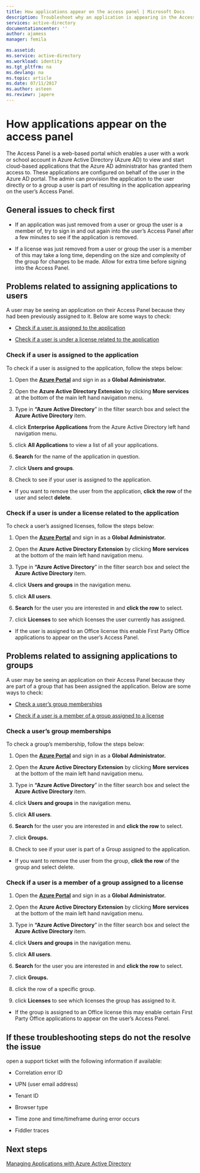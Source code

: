 ```yaml
---
title: How applications appear on the access panel | Microsoft Docs
description: Troubleshoot why an application is appearing in the Access Panel
services: active-directory
documentationcenter: ''
author: ajamess
manager: femila

ms.assetid: 
ms.service: active-directory
ms.workload: identity
ms.tgt_pltfrm: na
ms.devlang: na
ms.topic: article
ms.date: 07/11/2017
ms.author: asteen
ms.reviewr: japere
---
```


# How applications appear on the access panel

The Access Panel is a web-based portal which enables a user with a work or school account in Azure Active Directory (Azure AD) to view and start cloud-based applications that the Azure AD administrator has granted them access to. These applications are configured on behalf of the user in the Azure AD portal. The admin can provision the application to the user directly or to a group a user is part of resulting in the application appearing on the user’s Access Panel.

## General issues to check first

-   If an application was just removed from a user or group the user is a member of, try to sign in and out again into the user’s Access Panel after a few minutes to see if the application is removed.

-   If a license was just removed from a user or group the user is a member of this may take a long time, depending on the size and complexity of the group for changes to be made. Allow for extra time before signing into the Access Panel.

## Problems related to assigning applications to users

A user may be seeing an application on their Access Panel because they had been previously assigned to it. Below are some ways to check:

-   [Check if a user is assigned to the application](#check-if-a-user-is-assigned-to-the-application)

-   [Check if a user is under a license related to the application](#check-if-a-user-is-under-a-license-related-to-the-application)


### Check if a user is assigned to the application

To check if a user is assigned to the application, follow the steps below:

1.  Open the [**Azure Portal**](https://portal.azure.com/) and sign in as a **Global Administrator.**

2.  Open the **Azure Active Directory Extension** by clicking **More services** at the bottom of the main left hand navigation menu.

3.  Type in **“Azure Active Directory**” in the filter search box and select the **Azure Active Directory** item.

4.  click **Enterprise Applications** from the Azure Active Directory left hand navigation menu.

5.  click **All Applications** to view a list of all your applications.

6.  **Search** for the name of the application in question.

7.  click **Users and groups**.

8.  Check to see if your user is assigned to the application.

  * If you want to remove the user from the application, **click the row** of the user and select **delete**.

### Check if a user is under a license related to the application

To check a user’s assigned licenses, follow the steps below:

1.  Open the [**Azure Portal**](https://portal.azure.com/) and sign in as a **Global Administrator.**

2.  Open the **Azure Active Directory Extension** by clicking **More services** at the bottom of the main left hand navigation menu.

3.  Type in **“Azure Active Directory**” in the filter search box and select the **Azure Active Directory** item.

4.  click **Users and groups** in the navigation menu.

5.  click **All users**.

6.  **Search** for the user you are interested in and **click the row** to select.

7.  click **Licenses** to see which licenses the user currently has assigned.

   * If the user is assigned to an Office license this enable First Party Office applications to appear on the user’s Access Panel.

## Problems related to assigning applications to groups

A user may be seeing an application on their Access Panel because they are part of a group that has been assigned the application. Below are some ways to check:

-   [Check a user’s group memberships](#check-a-users-group-memberships)

-   [Check if a user is a member of a group assigned to a license](#check-if-a-user-is-a-member-of-a-group-assigned-to-a-license)

### Check a user’s group memberships

To check a group’s membership, follow the steps below:

1.  Open the [**Azure Portal**](https://portal.azure.com/) and sign in as a **Global Administrator.**

2.  Open the **Azure Active Directory Extension** by clicking **More services** at the bottom of the main left hand navigation menu.

3.  Type in **“Azure Active Directory**” in the filter search box and select the **Azure Active Directory** item.

4.  click **Users and groups** in the navigation menu.

5.  click **All users**.

6.  **Search** for the user you are interested in and **click the row** to select.

7.  click **Groups.**

8.  Check to see if your user is part of a Group assigned to the application.

   * If you want to remove the user from the group, **click the row** of the group and select delete.

### Check if a user is a member of a group assigned to a license

1.  Open the [**Azure Portal**](https://portal.azure.com/) and sign in as a **Global Administrator.**

2.  Open the **Azure Active Directory Extension** by clicking **More services** at the bottom of the main left hand navigation menu.

3.  Type in **“Azure Active Directory**” in the filter search box and select the **Azure Active Directory** item.

4.  click **Users and groups** in the navigation menu.

5.  click **All users**.

6.  **Search** for the user you are interested in and **click the row** to select.

7.  click **Groups.**

8.  click the row of a specific group.

9.  click **Licenses** to see which licenses the group has assigned to it.

  * If the group is assigned to an Office license this may enable certain First Party Office applications to appear on the user’s Access Panel.


## If these troubleshooting steps do not the resolve the issue

open a support ticket with the following information if available:

-   Correlation error ID

-   UPN (user email address)

-   Tenant ID

-   Browser type

-   Time zone and time/timeframe during error occurs

-   Fiddler traces

## Next steps
[Managing Applications with Azure Active Directory](active-directory-enable-sso-scenario.md)
